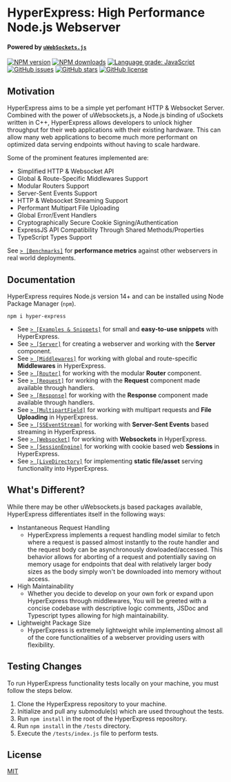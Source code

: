 # HyperExpress: High Performance Node.js Webserver
#### Powered by [`uWebSockets.js`](https://github.com/uNetworking/uWebSockets.js/)

<div align="left">

[![NPM version](https://img.shields.io/npm/v/hyper-express.svg?style=flat)](https://www.npmjs.com/package/hyper-express)
[![NPM downloads](https://img.shields.io/npm/dm/hyper-express.svg?style=flat)](https://www.npmjs.com/package/hyper-express)
[![Language grade: JavaScript](https://img.shields.io/lgtm/grade/javascript/g/kartikk221/hyper-express.svg?logo=lgtm&logoWidth=18)](https://lgtm.com/projects/g/kartikk221/hyper-express/context:javascript)
[![GitHub issues](https://img.shields.io/github/issues/kartikk221/hyper-express)](https://github.com/kartikk221/hyper-express/issues)
[![GitHub stars](https://img.shields.io/github/stars/kartikk221/hyper-express)](https://github.com/kartikk221/hyper-express/stargazers)
[![GitHub license](https://img.shields.io/github/license/kartikk221/hyper-express)](https://github.com/kartikk221/hyper-express/blob/master/LICENSE)

</div>

## Motivation
HyperExpress aims to be a simple yet perfomant HTTP & Websocket Server. Combined with the power of uWebsockets.js, a Node.js binding of uSockets written in C++, HyperExpress allows developers to unlock higher throughput for their web applications with their existing hardware. This can allow many web applications to become much more performant on optimized data serving endpoints without having to scale hardware.

Some of the prominent features implemented are:
- Simplified HTTP & Websocket API
- Global & Route-Specific Middlewares Support
- Modular Routers Support
- Server-Sent Events Support
- HTTP & Websocket Streaming Support
- Performant Multipart File Uploading
- Global Error/Event Handlers
- Cryptographically Secure Cookie Signing/Authentication
- ExpressJS API Compatibility Through Shared Methods/Properties
- TypeScript Types Support

See [`> [Benchmarks]`](./docs/LiveDirectory.md) for **performance metrics** against other webservers in real world deployments.

## Documentation
HyperExpress requires Node.js version 14+ and can be installed using Node Package Manager (`npm`).
```
npm i hyper-express
```

- See [`> [Examples & Snippets]`](./docs/Examples.md) for small and **easy-to-use snippets** with HyperExpress.
- See [`> [Server]`](./docs/Server.md) for creating a webserver and working with the **Server** component.
- See [`> [Middlewares]`](./docs/Middlewares.md) for working with global and route-specific **Middlewares** in HyperExpress.
- See [`> [Router]`](./docs/Router.md) for working with the modular **Router** component.
- See [`> [Request]`](./docs/Request.md) for working with the **Request** component made available through handlers.
- See [`> [Response]`](./docs/Response.md) for working with the **Response** component made available through handlers.
- See [`> [MultipartField]`](./docs/MultipartField.md) for working with multipart requests and **File Uploading** in HyperExpress.
- See [`> [SSEventStream]`](./docs/SSEventStream.md) for working with **Server-Sent Events** based streaming in HyperExpress.
- See [`> [Websocket]`](./docs/Websocket.md) for working with **Websockets** in HyperExpress.
- See [`> [SessionEngine]`](https://github.com/kartikk221/hyper-express-session) for working with cookie based web **Sessions** in HyperExpress.
- See [`> [LiveDirectory]`](./docs/LiveDirectory.md) for implementing **static file/asset** serving functionality into HyperExpress.

## What's Different?
While there may be other uWebsockets.js based packages available, HyperExpress differentiates itself in the following ways:
- Instantaneous Request Handling
    - HyperExpress implements a request handling model similar to fetch where a request is passed almost instantly to the route handler and the request body can be asynchronously dowloaded/accessed. This behavior allows for aborting of a request and potentially saving on memory usage for endpoints that deal with relatively larger body sizes as the body simply won't be downloaded into memory without access.
- High Maintainability
    - Whether you decide to develop on your own fork or expand upon HyperExpress through middlewares, You will be greeted with a concise codebase with descriptive logic comments, JSDoc and Typescript types allowing for high maintainability.
- Lightweight Package Size
    - HyperExpress is extremely lightweight while implementing almost all of the core functionalities of a webserver providing users with flexibility.

## Testing Changes
To run HyperExpress functionality tests locally on your machine, you must follow the steps below.
1. Clone the HyperExpress repository to your machine.
2. Initialize and pull any submodule(s) which are used throughout the tests.
3. Run `npm install` in the root of the HyperExpress repository.
4. Run `npm install` in the `/tests` directory.
5. Execute the `/tests/index.js` file to perform tests.

## License
[MIT](./LICENSE)
